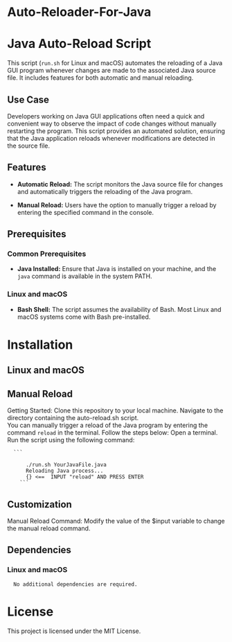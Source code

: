 # Auto-Reloader-For-Java
# Java Auto-Reload Script

This script (`run.sh` for Linux and macOS) automates the reloading of a Java GUI program whenever changes are made to the associated Java source file. It includes features for both automatic and manual reloading.

## Use Case

Developers working on Java GUI applications often need a quick and convenient way to observe the impact of code changes without manually restarting the program. This script provides an automated solution, ensuring that the Java application reloads whenever modifications are detected in the source file.

## Features

- **Automatic Reload:** The script monitors the Java source file for changes and automatically triggers the reloading of the Java program.

- **Manual Reload:** Users have the option to manually trigger a reload by entering the specified command in the console.

## Prerequisites

### Common Prerequisites

- **Java Installed:** Ensure that Java is installed on your machine, and the `java` command is available in the system PATH.

### Linux and macOS

- **Bash Shell:** The script assumes the availability of Bash. Most Linux and macOS systems come with Bash pre-installed.

# Installation

## Linux and macOS

## Manual Reload


  Getting Started:
        Clone this repository to your local machine.
        Navigate to the directory containing the auto-reload.sh script.  
  You can manually trigger a reload of the Java program by entering the command `reload` in the terminal. Follow the steps below:
    Open a terminal.
        Run the script using the following command:
        
      ```
        
          ./run.sh YourJavaFile.java
          Reloading Java process...
          {} <==  INPUT "reload" AND PRESS ENTER  
        ```   


## Customization
  Manual Reload Command: Modify the value of the $input variable to change the manual reload command.

## Dependencies
  ### Linux and macOS
      No additional dependencies are required.

# License
This project is licensed under the MIT License.
